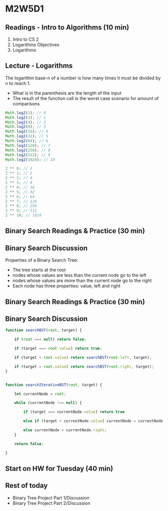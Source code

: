 # M2W5D1
## Readings - Intro to Algorithms (10 min)


1. Intro to CS 2
2. Logarithms Objectives
3. Logarithms

## Lecture - Logarithms

The logarithm base-n of a number is how many times it must be divided
by n to reach 1.

- What is in the parenthesis are the length of the input
- The result of the function call is the worst case scenario for amount of
  comparisons

```js
Math.log2(1); // 0
Math.log2(2); // 1
Math.log2(4); // 2
Math.log2(8); // 3
Math.log2(16); // 4
Math.log2(32); // 5
Math.log2(64); // 6
Math.log2(128); // 7
Math.log2(256); // 8
Math.log2(512); // 9
Math.log2(1024); // 10

2 ** 0; // 1
2 ** 1; // 2
2 ** 2; // 4
2 ** 3; // 8
2 ** 4; // 16
2 ** 5; // 32
2 ** 6; // 64
2 ** 7; // 128
2 ** 8; // 256
2 ** 9; // 512
2 ** 10; // 1024
```

## Binary Search Readings & Practice (30 min)

## Binary Search Discussion
Properties of a Binary Search Tree:

- The tree starts at the root
- nodes whose values are less than the current node go to the left
- nodes whose values are more than the current node go to the right
- Each node has three properties: value, left and right

## Binary Search Readings & Practice (30 min)

## Binary Search Discussion
```js
function searchBST(root, target) {

    if (root === null) return false;

    if (target === root.value) return true;

    if (target < root.value) return searchBST(root.left, target);

    if (target > root.value) return searchBST(root.right, target);
}


function searchIterativeBST(root, target) {

    let currentNode = root;

    while (currentNode !== null) {

        if (target === currentNode.value) return true

        else if (target < currentNode.value) currentNode = currentNode.left

        else currentNode = currentNode.right;
    }

    return false;

}
```

## Start on HW for Tuesday (40 min)

## Rest of today
- Binary Tree Project Part 1/Discussion
- Binary Tree Project Part 2/Discussion
